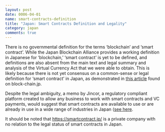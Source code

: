 ```yaml
---
layout: post
date: 0006-04-01
name: smart-contracts-definition
title: "Japan: Smart Contracts Definition and Legality"
category: japan
comments: true
---
```


There is no governmental definition for the terms ‘blockchain’ and ‘smart contract’. While the Japan Blockchain Alliance provides a working definition in Japanese for ‘blockchain,’ ‘smart contract’ is yet to be defined, and definitions are also absent from the main text and legal summary and analysis of the Virtual Currency Act that we were able to obtain. This is likely because there is not yet consensus on a common-sense or legal definition for ‘smart contract’ in Japan, as demonstrated in [this article](http://block-chain.jp/tech/smart-contract/) found on block-chain.jp. 

Despite the legal ambiguity, a memo by Jincor, a regulatory compliant platform created to allow any business to work with smart contracts and VC payments, would suggest that smart contracts are available to use or are already in use in a wide range of industries in Japan ([see here](https://blog.jincor.com/the-japanese-evolution-of-smart-contracts-b9ff463493f5).

It should be noted that https://smartcontract.jp/ is a private company with no relation to the legal status of smart contracts in Japan.
